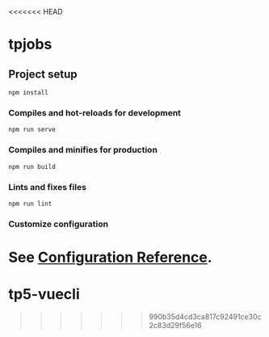 <<<<<<< HEAD
# tpjobs

## Project setup
```
npm install
```

### Compiles and hot-reloads for development
```
npm run serve
```

### Compiles and minifies for production
```
npm run build
```

### Lints and fixes files
```
npm run lint
```

### Customize configuration
See [Configuration Reference](https://cli.vuejs.org/config/).
=======
# tp5-vuecli
>>>>>>> 990b35d4cd3ca817c92491ce30c2c83d29f56e16
